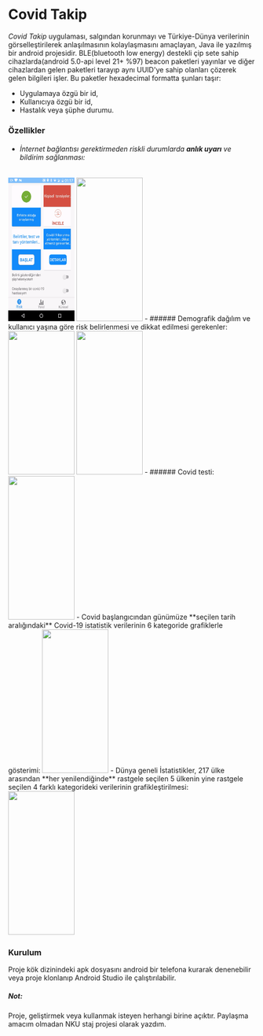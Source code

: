# Covid Takip

*Covid Takip* uygulaması, salgından korunmayı ve Türkiye-Dünya verilerinin görselleştirilerek anlaşılmasının kolaylaşmasını amaçlayan, Java ile yazılmış bir android projesidir. BLE(bluetooth low energy) destekli çip sete sahip cihazlarda(android 5.0-api level 21+ %97) beacon paketleri yayınlar ve diğer cihazlardan gelen paketleri tarayıp aynı UUID'ye sahip olanları çözerek gelen bilgileri işler. Bu paketler hexadecimal formatta şunları taşır:

- Uygulamaya özgü bir id, 
- Kullanıcıya özgü bir id,
- Hastalık veya şüphe durumu.

### Özellikler
- ###### İnternet bağlantısı gerektirmeden riskli durumlarda **anlık uyarı** ve bildirim sağlanması:
<img src="cagif/suspicion.gif" width="135" height="292">
<img src="cagif/notification.gif" width="135" height="292">
- ###### Demografik dağılım ve kullanıcı yaşına göre risk belirlenmesi ve dikkat edilmesi gerekenler:
<img src="cagif/detay_home.gif" width="135" height="292">
<img src="cagif/oneri.gif" width="135" height="292">
- ###### Covid testi:
<img src="cagif/test_hpme.gif" width="135" height="292">
- Covid başlangıcından günümüze **seçilen tarih aralığındaki** Covid-19 istatistik verilerinin 6 kategoride grafiklerle gösterimi:
<img src="cagif/local_graphs.gif" width="135" height="292">
- Dünya geneli İstatistikler, 217 ülke arasından **her yenilendiğinde** rastgele seçilen 5 ülkenin yine rastgele seçilen 4 farklı kategorideki verilerinin grafikleştirilmesi:
<img src="cagif/global_graph.gif" width="135" height="292">

### Kurulum
Proje kök dizinindeki apk dosyasını android bir telefona kurarak denenebilir veya proje klonlanıp Android Studio ile çalıştırılabilir.

##### Not:
Proje, geliştirmek veya kullanmak isteyen herhangi birine açıktır. Paylaşma amacım olmadan NKU staj projesi olarak yazdım.
